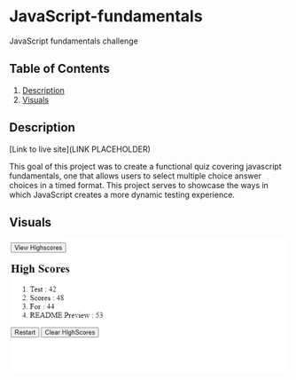 # JavaScript-fundamentals
JavaScript fundamentals challenge

## Table of Contents
1. [Description](#description)
2. [Visuals](#visuals)

## Description
[Link to live site](LINK PLACEHOLDER)

This goal of this project was to create a functional quiz covering javascript fundamentals, one that allows users to select multiple choice answer choices in a timed format. 
This project serves to showcase the ways in which JavaScript creates a more dynamic testing experience.

## Visuals
![Javascript-fundamentals](./assets/Screenshot%202022-08-24%20022109.png)